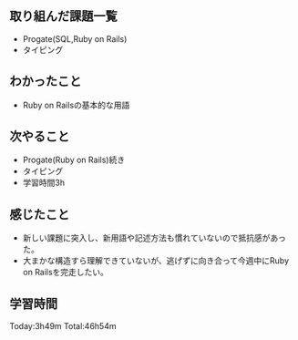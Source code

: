 ## 取り組んだ課題一覧
 - Progate(SQL,Ruby on Rails)
 - タイピング
## わかったこと
 -  Ruby on Railsの基本的な用語
## 次やること
 - Progate(Ruby on Rails)続き
 - タイピング
 - 学習時間3h
## 感じたこと
 - 新しい課題に突入し、新用語や記述方法も慣れていないので抵抗感があった。
 - 大まかな構造すら理解できていないが、逃げずに向き合って今週中にRuby on Railsを完走したい。
## 学習時間
Today:3h49m  Total:46h54m